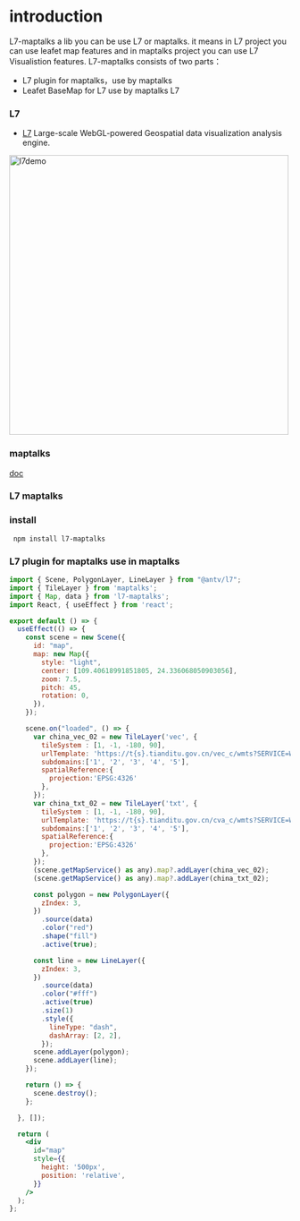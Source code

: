 # introduction

L7-maptalks a lib you can be use L7 or maptalks. it means in L7 project you can use leafet map features and in maptalks project you can use L7 Visualistion features. L7-maptalks consists of two parts：

- L7 plugin for maptalks，use by maptalks
- Leafet BaseMap for L7 use by maptalks L7

### L7

- [L7](https://github.com/antvis/l7) Large-scale WebGL-powered Geospatial data visualization analysis engine.

<img src="https://camo.githubusercontent.com/9dce91a0264bc3f6eb0b54c4cb7b4911555af7206db6eb9cb9bd9a9d000e8de8/68747470733a2f2f67772e616c697061796f626a656374732e636f6d2f6d646e2f726d735f3835356261622f616674732f696d672f412a532d373351704f386430594141414141414141414141426b4152516e4151" alt="l7demo" style="width:500px;"/>

### maptalks

[doc](https://maptalks.org/)

### L7 maptalks

### install

```
 npm install l7-maptalks

```

### L7 plugin for maptalks use in maptalks

```jsx pure
import { Scene, PolygonLayer, LineLayer } from "@antv/l7";
import { TileLayer } from 'maptalks';
import { Map, data } from 'l7-maptalks';
import React, { useEffect } from 'react';

export default () => {
  useEffect(() => {
    const scene = new Scene({
      id: "map",
      map: new Map({
        style: "light",
        center: [109.40618991851805, 24.336068050903056],
        zoom: 7.5,
        pitch: 45,
        rotation: 0,
      }),
    });

    scene.on("loaded", () => {
      var china_vec_02 = new TileLayer('vec', {
        tileSystem : [1, -1, -180, 90],
        urlTemplate: 'https://t{s}.tianditu.gov.cn/vec_c/wmts?SERVICE=WMTS&REQUEST=GetTile&VERSION=1.0.0&LAYER=vec&STYLE=default&TILEMATRIXSET=c&FORMAT=tiles&TILEMATRIX={z}&TILEROW={y}&TILECOL={x}&tk='+,
        subdomains:['1', '2', '3', '4', '5'],
        spatialReference:{
          projection:'EPSG:4326'
        },
      });
      var china_txt_02 = new TileLayer('txt', {
        tileSystem : [1, -1, -180, 90],
        urlTemplate: 'https://t{s}.tianditu.gov.cn/cva_c/wmts?SERVICE=WMTS&REQUEST=GetTile&VERSION=1.0.0&LAYER=cva&STYLE=default&TILEMATRIXSET=c&FORMAT=tiles&TILEMATRIX={z}&TILEROW={y}&TILECOL={x}&tk=',
        subdomains:['1', '2', '3', '4', '5'],
        spatialReference:{
          projection:'EPSG:4326'
        },
      });
      (scene.getMapService() as any).map?.addLayer(china_vec_02);
      (scene.getMapService() as any).map?.addLayer(china_txt_02);

      const polygon = new PolygonLayer({
        zIndex: 3,
      })
        .source(data)
        .color("red")
        .shape("fill")
        .active(true);

      const line = new LineLayer({
        zIndex: 3,
      })
        .source(data)
        .color("#fff")
        .active(true)
        .size(1)
        .style({
          lineType: "dash",
          dashArray: [2, 2],
        });
      scene.addLayer(polygon);
      scene.addLayer(line);
    });

    return () => {
      scene.destroy();
    };

  }, []);

  return (
    <div
      id="map"
      style={{
        height: '500px',
        position: 'relative',
      }}
    />
  );
};
```
